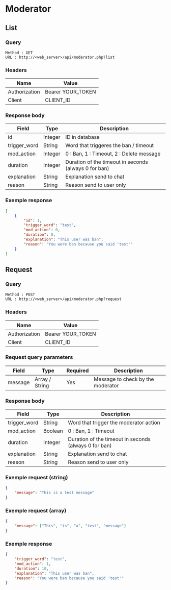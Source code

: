 # Moderator

## List

### Query 
```
Method : GET
URL : http://<web_server>/api/moderator.php?list
```

### Headers
Name | Value
--- | ----
Authorization |  Bearer YOUR_TOKEN
Client | CLIENT_ID

### Response body
Field | Type | Description
---|---|---
id | Integer | ID in database
trigger_word | String | Word that triggeres the ban / timeout
mod_action | Integer | 0 : Ban, 1 : Timeout, 2 : Delete message
duration | Integer | Duration of the timeout in seconds (always 0 for ban)
explanation | String | Explanation send to chat
reason | String | Reason send to user only

### Exemple response
```json
[
    {
        "id": 1,
        "trigger_word": "test",
        "mod_action": 0,
        "duration": 0,
        "explanation": "This user was ban",
        "reason": "You were ban because you said 'test'"
    }
]
```

## Request

### Query 
```
Method : POST
URL : http://<web_server>/api/moderator.php?request
```

### Headers
Name | Value
--- | ----
Authorization |  Bearer YOUR_TOKEN
Client | CLIENT_ID

### Request query parameters
Field | Type | Required | Description
---|---|---|---
message | Array / String | Yes | Message to check by the moderator

### Response body
Field | Type | Description
---|---|---
trigger_word | String | Word that trigger the moderator action
mod_action | Boolean | 0 : Ban, 1 : Timeout
duration | Integer | Duration of the timeout in seconds (always 0 for ban)
explanation | String | Explanation send to chat
reason | String | Reason send to user only

### Exemple request (string)
```json
{
    "message": "This is a test message"
}
```

### Exemple request (array)
```json
{
    "message": ["This", "is", "a", "test", "message"]
}
```

### Exemple response
```json
{
    "trigger_word": "test",
    "mod_action": 1,
    "duration": 10,
    "explanation": "This user was ban",
    "reason": "You were ban because you said 'test'"
}
```
